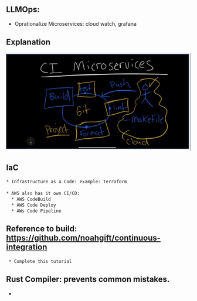 ## LLMOps:
   * Oprationalize Microservices: 
   cloud watch, grafana

## Explanation 
![CI_Microservices](CI_Microservices.png)


## IaC
    * Infrastructure as a Code: example: Terraform

    * AWS also has it own CI/CD:
      * AWS CodeBuild
      * AWS Code Deploy
      * AWs Code Pipeline 

##  Reference to build: https://github.com/noahgift/continuous-integration

     * Complete this tutorial

## Rust Compiler: prevents common mistakes.
   * 
